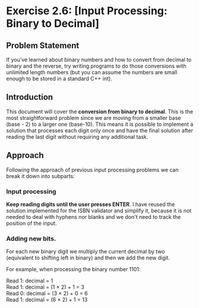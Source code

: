 # Exercise 2.6: [Input Processing: Binary to Decimal]

## Problem Statement
If you’ve learned about binary numbers and how to convert from decimal
to binary and the reverse, try writing programs to do those conversions with
unlimited length numbers (but you can assume the numbers are small
enough to be stored in a standard C++ int).

## Introduction
This document will cover the **conversion from binary to decimal**. This is the most straightforward problem since we are moving from a smaller base (base - 2) to a larger one (base-10). This means it is possible to implement a solution that processes each digit only once and have the final solution after reading the last digit without requiring any additional task.

## Approach

Following the approach of previous input processing problems we can break it down into subparts:

### Input processing
**Keep reading digits until the user presses ENTER**. I have reused the solution implemented for the ISBN validator and simplify it, because it is not needed to deal with hyphens nor blanks and we don't need to track the position of the input.

### Adding new bits.
For each new binary digit we multiply the current decimal by two (equivalent to shifting left in binary) and then we add the new digit.

For example, when processing the binary number 1101:

Read 1: decimal = 1  
Read 1: decimal = (1 × 2) + 1 = 3  
Read 0: decimal = (3 × 2) + 0 = 6  
Read 1: decimal = (6 × 2) + 1 = 13
